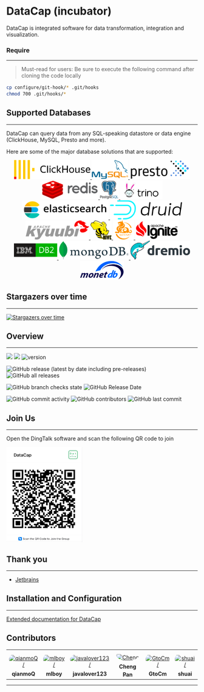 # DataCap (incubator)

DataCap is integrated software for data transformation, integration and visualization.

### Require

---

> Must-read for users: Be sure to execute the following command after cloning the code locally

```bash
cp configure/git-hook/* .git/hooks
chmod 700 .git/hooks/*
```

## Supported Databases

---

DataCap can query data from any SQL-speaking datastore or data engine (ClickHouse, MySQL, Presto and more).

Here are some of the major database solutions that are supported:

<p align="center">
    <a href="https://clickhouse.com" target="_blank">
        <img src="assets/plugin/clickhouse.png" alt="ClickHouse" height="50" />
    </a>
    <a href="https://www.mysql.com" target="_blank">
        <img src="assets/plugin/mysql.png" alt="MySQL" height="50"/>
    </a>
    <a href="https://prestodb.io/" target="_blank">
        <img src="assets/plugin/presto.png" alt="Presto" height="50"/>
    </a>
    <a href="https://redis.io/" target="_blank">
        <img src="assets/plugin/redis.png" alt="Redis" height="50"/>
    </a>
    <a href="https://www.postgresql.org/" target="_blank">
        <img src="assets/plugin/postgresql.png" alt="PostgreSQL" height="50"/>
    </a>
    <a href="https://trino.io/" target="_blank">
        <img src="assets/plugin/trino.png" alt="Trino" height="50"/>
    </a>
    <a href="https://www.elastic.co/" target="_blank">
        <img src="assets/plugin/elasticsearch.png" alt="ElasticSearch" height="50" />
    </a>
    <a href="https://druid.apache.org/" target="_blank">
        <img src="assets/plugin/druid.png" alt="Druid" height="50" />
    </a>
    <a href="https://kyuubi.apache.org/" target="_blank">
        <img src="assets/plugin/kyuubi.png" alt="Kyuubi" height="50"/>
    </a>
    <a href="https://hive.apache.org/" target="_blank">
        <img src="assets/plugin/hive.png" alt="Hive" height="50" />
    </a>
    <a href="https://kylin.apache.org" target="_blank">
        <img src="assets/plugin/kylin.png" alt="Kylin" height="50" />
    </a>
    <a href="https://ignite.apache.org/" target="_blank">
        <img src="assets/plugin/ignite.png" alt="Ignite" height="50" />
    </a>
    <a href="https://www.ibm.com/db2/" target="_blank">
        <img src="assets/plugin/ibmdb2.png" alt="IBM DB2" height="50" />
    </a>
    <a href="https://www.mongodb.com/" target="_blank">
        <img src="assets/plugin/mongodb.png" alt="MongoDB" height="50" />
    </a>
    <a href="https://www.dremio.com/" target="_blank">
        <img src="assets/plugin/dremio.png" alt="Dremio" height="50" />
    </a>
    <a href="https://www.monetdb.org/" target="_blank">
        <img src="assets/plugin/monetdb.png" alt="MonetDB" height="50" />
    </a>
</p>

## Stargazers over time

---

[![Stargazers over time](https://starchart.cc/EdurtIO/incubator-datacap.svg)](https://starchart.cc/EdurtIO/incubator-datacap)

## Overview

---

![](https://visitor-badge.glitch.me/badge?page_id=incubator-datacap)
[![](https://tokei.rs/b1/github/EdurtIO/incubator-datacap)](https://github.com/EdurtIO/incubator-datacap)
![version](https://img.shields.io/github/v/release/EdurtIO/incubator-datacap.svg)

![GitHub release (latest by date including pre-releases)](https://img.shields.io/github/downloads-pre/EdurtIO/incubator-datacap/latest/total?style=flat-square)
![GitHub all releases](https://img.shields.io/github/downloads/EdurtIO/incubator-datacap/total?style=flat-square)

![GitHub branch checks state](https://img.shields.io/github/checks-status/EdurtIO/incubator-datacap/master?style=flat-square)
![GitHub Release Date](https://img.shields.io/github/release-date/EdurtIO/incubator-datacap?style=flat-square)

![GitHub commit activity](https://img.shields.io/github/commit-activity/y/EdurtIO/incubator-datacap?style=flat-square)
![GitHub contributors](https://img.shields.io/github/contributors-anon/EdurtIO/incubator-datacap?style=flat-square)
![GitHub last commit](https://img.shields.io/github/last-commit/EdurtIO/incubator-datacap?style=flat-square)

## Join Us

---

Open the DingTalk software and scan the following QR code to join

<img src="assets/dingtalk.png" width="200px" height="250px"></img>

## Thank you

---

- [Jetbrains](https://www.jetbrains.com/)

## Installation and Configuration

---

[Extended documentation for DataCap](https://datacap.incubator.edurt.io)

## Contributors

<table>
<tr>
    <td align="center" style="word-wrap: break-word; width: 150.0; height: 150.0">
        <a href=https://github.com/qianmoQ>
            <img src=https://avatars.githubusercontent.com/u/20521442?v=4 width="100;"  style="border-radius:50%;align-items:center;justify-content:center;overflow:hidden;padding-top:10px" alt=qianmoQ/>
            <br />
            <sub style="font-size:14px"><b>qianmoQ</b></sub>
        </a>
    </td>
    <td align="center" style="word-wrap: break-word; width: 150.0; height: 150.0">
        <a href=https://github.com/mlboy>
            <img src=https://avatars.githubusercontent.com/u/1733903?v=4 width="100;"  style="border-radius:50%;align-items:center;justify-content:center;overflow:hidden;padding-top:10px" alt=mlboy/>
            <br />
            <sub style="font-size:14px"><b>mlboy</b></sub>
        </a>
    </td>
    <td align="center" style="word-wrap: break-word; width: 150.0; height: 150.0">
        <a href=https://github.com/javalover123>
            <img src=https://avatars.githubusercontent.com/u/9191388?v=4 width="100;"  style="border-radius:50%;align-items:center;justify-content:center;overflow:hidden;padding-top:10px" alt=javalover123/>
            <br />
            <sub style="font-size:14px"><b>javalover123</b></sub>
        </a>
    </td>
    <td align="center" style="word-wrap: break-word; width: 150.0; height: 150.0">
        <a href=https://github.com/pan3793>
            <img src=https://avatars.githubusercontent.com/u/26535726?v=4 width="100;"  style="border-radius:50%;align-items:center;justify-content:center;overflow:hidden;padding-top:10px" alt=Cheng Pan/>
            <br />
            <sub style="font-size:14px"><b>Cheng Pan</b></sub>
        </a>
    </td>
    <td align="center" style="word-wrap: break-word; width: 150.0; height: 150.0">
        <a href=https://github.com/GtoCm>
            <img src=https://avatars.githubusercontent.com/u/78474735?v=4 width="100;"  style="border-radius:50%;align-items:center;justify-content:center;overflow:hidden;padding-top:10px" alt=GtoCm/>
            <br />
            <sub style="font-size:14px"><b>GtoCm</b></sub>
        </a>
    </td>
    <td align="center" style="word-wrap: break-word; width: 150.0; height: 150.0">
        <a href=https://github.com/shuangzishuai>
            <img src=https://avatars.githubusercontent.com/u/32678536?v=4 width="100;"  style="border-radius:50%;align-items:center;justify-content:center;overflow:hidden;padding-top:10px" alt=shuai/>
            <br />
            <sub style="font-size:14px"><b>shuai</b></sub>
        </a>
    </td>
</tr>
</table>

---
